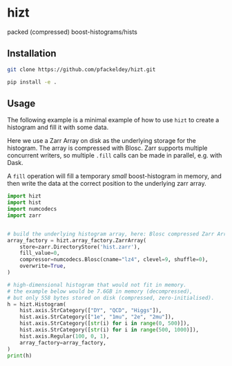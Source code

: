 # hizt
packed (compressed) boost-histograms/hists


## Installation

```bash
git clone https://github.com/pfackeldey/hizt.git

pip install -e .
```


## Usage

The following example is a minimal example of how to use `hizt` to create a histogram and fill it with some data.

Here we use a Zarr Array on disk as the underlying storage for the histogram. The array is compressed with Blosc.
Zarr supports multiple concurrent writers, so multiple `.fill` calls can be made in parallel, e.g. with Dask.

A `fill` operation will fill a temporary _small_ boost-histogram in memory, and then write the data at the correct position to the underlying zarr array.

```python
import hizt
import hist
import numcodecs
import zarr


# build the underlying histogram array, here: Blosc compressed Zarr Array on disk
array_factory = hizt.array_factory.ZarrArray(
    store=zarr.DirectoryStore('hist.zarr'),
    fill_value=0,
    compressor=numcodecs.Blosc(cname="lz4", clevel=9, shuffle=0),
    overwrite=True,
)

# high-dimensional histogram that would not fit in memory.
# the example below would be 7.6GB in memory (decompressed),
# but only 558 bytes stored on disk (compressed, zero-initialised).
h = hizt.Histogram(
    hist.axis.StrCategory(["DY", "QCD", "Higgs"]),
    hist.axis.StrCategory(["1e", "1mu", "2e", "2mu"]),
    hist.axis.StrCategory([str(i) for i in range(0, 500)]),
    hist.axis.StrCategory([str(i) for i in range(500, 1000)]),
    hist.axis.Regular(100, 0, 1),
    array_factory=array_factory,
)
print(h)
```
